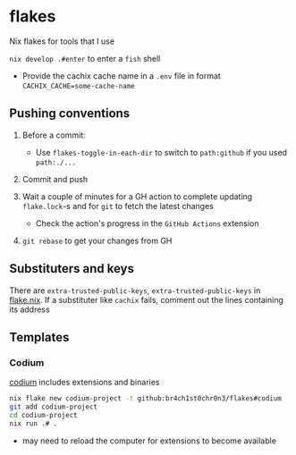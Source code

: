 # flakes

Nix flakes for tools that I use

`nix develop .#enter` to enter a `fish` shell

- Provide the cachix cache name in a `.env` file in format `CACHIX_CACHE=some-cache-name`

## Pushing conventions

1. Before a commit:
   - Use `flakes-toggle-in-each-dir` to switch to `path:github` if you used `path:./...`

1. Commit and push

1. Wait a couple of minutes for a GH action to complete updating `flake.lock`-s and for `git` to fetch the latest changes
   - Check the action's progress in the `GitHub Actions` extension

1. `git rebase` to get your changes from GH

## Substituters and keys

There are `extra-trusted-public-keys`, `extra-trusted-public-keys` in [flake.nix](./flake.nix). If a substituter like `cachix` fails, comment out the lines containing its address

## Templates

### Codium

[codium](./codium/template/flake.nix) includes extensions and binaries

```sh
nix flake new codium-project -t github:br4ch1st0chr0n3/flakes#codium
git add codium-project
cd codium-project
nix run .# .
```

- may need to reload the computer for extensions to become available
